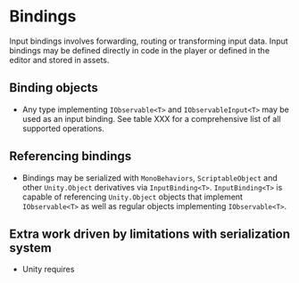 # Bindings

Input bindings involves forwarding, routing or transforming input data. 
Input bindings may be defined directly in code in the player or defined in 
the editor and stored in assets.

## Binding objects

- Any type implementing `IObservable<T>` and `IObservableInput<T>` may be used as an input binding. See table XXX for a comprehensive list of all 
supported operations.

## Referencing bindings

- Bindings may be serialized with `MonoBehaviors`, `ScriptableObject` and other `Unity.Object` derivatives via 
`InputBinding<T>`. `InputBinding<T>` is capable of referencing `Unity.Object` objects that implement `IObservable<T>`
as well as regular objects implementing `IObservable<T>`.

## Extra work driven by limitations with serialization system

- Unity requires 